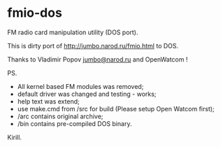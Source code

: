 fmio-dos
========

FM radio card manipulation utility (DOS port).

This is dirty port of http://jumbo.narod.ru/fmio.html to DOS.

Thanks to Vladimir Popov <jumbo@narod.ru> and OpenWatcom !

PS. 
- All kernel based FM modules was removed;
- default driver was changed and testing - works;
- help text was extend;
- use make.cmd from /src for build (Please setup Open Watcom first); 
- /arc contains original archive; 
- /bin contains pre-compiled DOS binary.

Kirill.
